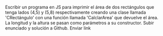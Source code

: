 Escribir un programa en JS para imprimir el
área de dos rectángulos que tenga lados (4,5) y (5,8) respectivamente creando
una clase llamada 'CRectángulo' con una función llamada 'CalclarArea' que
devuelve el área. La longitud y la altura se pasan como parámetros a su constructor.
Subir enunciado y solución a Github. Enviar link
